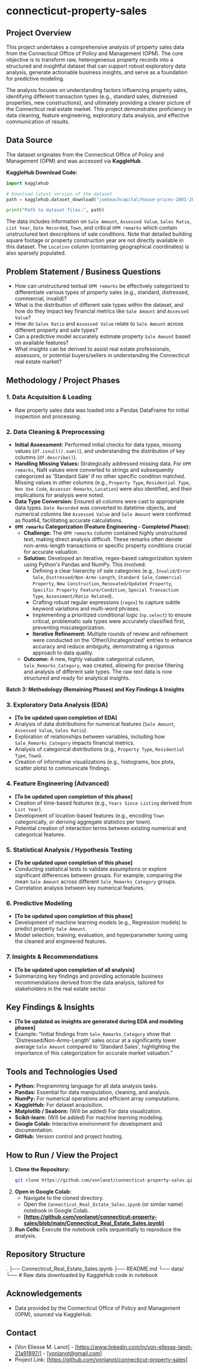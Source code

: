 # connecticut-property-sales

## Project Overview

This project undertakes a comprehensive analysis of property sales data from the Connecticut Office of Policy and Management (OPM). The core objective is to transform raw, heterogeneous property records into a structured and insightful dataset that can support robust exploratory data analysis, generate actionable business insights, and serve as a foundation for predictive modeling.

The analysis focuses on understanding factors influencing property sales, identifying different transaction types (e.g., standard sales, distressed properties, new constructions), and ultimately providing a clearer picture of the Connecticut real estate market. This project demonstrates proficiency in data cleaning, feature engineering, exploratory data analysis, and effective communication of results.

## Data Source

The dataset originates from the Connecticut Office of Policy and Management (OPM) and was accessed via **KaggleHub**.

**KaggleHub Download Code:**
```python
import kagglehub

# Download latest version of the dataset
path = kagglehub.dataset_download("joebeachcapital/house-prices-2001-2020")

print("Path to dataset files:", path)
```

The data includes information on `Sale Amount`, `Assessed Value`, `Sales Ratio`, `List Year`, `Date Recorded`, `Town`, and critical `OPM remarks` which contain unstructured text descriptions of sale conditions. Note that detailed building square footage or property construction year are not directly available in this dataset. The `Location` column (containing geographical coordinates) is also sparsely populated.

## Problem Statement / Business Questions

* How can unstructured textual `OPM remarks` be effectively categorized to differentiate various types of property sales (e.g., standard, distressed, commercial, invalid)?
* What is the distribution of different sale types within the dataset, and how do they impact key financial metrics like `Sale Amount` and `Assessed Value`?
* How do `Sales Ratio` and `Assessed Value` relate to `Sale Amount` across different property and sale types?
* Can a predictive model accurately estimate property `Sale Amount` based on available features?
* What insights can be derived to assist real estate professionals, assessors, or potential buyers/sellers in understanding the Connecticut real estate market?

## Methodology / Project Phases

### 1. Data Acquisition & Loading
* Raw property sales data was loaded into a Pandas DataFrame for initial inspection and processing.

### 2. Data Cleaning & Preprocessing
* **Initial Assessment:** Performed initial checks for data types, missing values (`df.isnull().sum()`), and understanding the distribution of key columns (`df.describe()`).
* **Handling Missing Values:** Strategically addressed missing data. For `OPM remarks`, NaN values were converted to strings and subsequently categorized as 'Standard Sale' if no other specific condition matched. Missing values in other columns (e.g., `Property Type`, `Residential Type`, `Non Use Code`, `Assessor Remarks`, `Location`) were also identified, and their implications for analysis were noted.
* **Data Type Conversion:** Ensured all columns were cast to appropriate data types. `Date Recorded` was converted to datetime objects, and numerical columns like `Assessed Value` and `Sale Amount` were confirmed as float64, facilitating accurate calculations.
* **`OPM remarks` Categorization (Feature Engineering - **Completed Phase**):**
    * **Challenge:** The `OPM remarks` column contained highly unstructured text, making direct analysis difficult. These remarks often denote non-arms-length transactions or specific property conditions crucial for accurate valuation.
    * **Solution:** Developed an iterative, regex-based categorization system using Python's Pandas and NumPy. This involved:
        * Defining a clear hierarchy of sale categories (e.g., `Invalid/Error Sale`, `Distressed/Non-Arms-Length`, `Standard Sale`, `Commercial Property`, `New Construction`, `Renovated/Updated Property`, `Specific Property Feature/Condition`, `Special Transaction Type`, `Assessment/Ratio Related`).
        * Crafting robust regular expressions (`regex`) to capture subtle keyword variations and multi-word phrases.
        * Implementing a prioritized conditional logic (`np.select`) to ensure critical, problematic sale types were accurately classified first, preventing miscategorization.
        * **Iterative Refinement:** Multiple rounds of review and refinement were conducted on the 'Other/Uncategorized' entries to enhance accuracy and reduce ambiguity, demonstrating a rigorous approach to data quality.
    * **Outcome:** A new, highly valuable categorical column, `Sale_Remarks_Category`, was created, allowing for precise filtering and analysis of different sale types. The raw text data is now structured and ready for analytical insights.

**Batch 3: Methodology (Remaining Phases) and Key Findings & Insights**
### 3. Exploratory Data Analysis (EDA)
* **[To be updated upon completion of EDA]**
* Analysis of data distributions for numerical features (`Sale Amount`, `Assessed Value`, `Sales Ratio`).
* Exploration of relationships between variables, including how `Sale_Remarks_Category` impacts financial metrics.
* Analysis of categorical distributions (e.g., `Property Type`, `Residential Type`, `Town`).
* Creation of informative visualizations (e.g., histograms, box plots, scatter plots) to communicate findings.

### 4. Feature Engineering (Advanced)
* **[To be updated upon completion of this phase]**
* Creation of time-based features (e.g., `Years Since Listing` derived from `List Year`).
* Development of location-based features (e.g., encoding `Town` categorically, or deriving aggregate statistics per town).
* Potential creation of interaction terms between existing numerical and categorical features.

### 5. Statistical Analysis / Hypothesis Testing
* **[To be updated upon completion of this phase]**
* Conducting statistical tests to validate assumptions or explore significant differences between groups. For example, comparing the mean `Sale Amount` across different `Sale_Remarks_Category` groups.
* Correlation analysis between key numerical features.

### 6. Predictive Modeling
* **[To be updated upon completion of this phase]**
* Development of machine learning models (e.g., Regression models) to predict property `Sale Amount`.
* Model selection, training, evaluation, and hyperparameter tuning using the cleaned and engineered features.

### 7. Insights & Recommendations
* **[To be updated upon completion of all analysis]**
* Summarizing key findings and providing actionable business recommendations derived from the data analysis, tailored for stakeholders in the real estate sector.

## Key Findings & Insights

* **[To be updated as insights are generated during EDA and modeling phases]**
* Example: "Initial findings from `Sale_Remarks_Category` show that 'Distressed/Non-Arms-Length' sales occur at a significantly lower average `Sale Amount` compared to 'Standard Sales', highlighting the importance of this categorization for accurate market valuation."

## Tools and Technologies Used

* **Python:** Programming language for all data analysis tasks.
* **Pandas:** Essential for data manipulation, cleaning, and analysis.
* **NumPy:** For numerical operations and efficient array computations.
* **KaggleHub:** For dataset acquisition.
* **Matplotlib / Seaborn:** (Will be added) For data visualization.
* **Scikit-learn:** (Will be added) For machine learning modeling.
* **Google Colab:** Interactive environment for development and documentation.
* **GitHub:** Version control and project hosting.

## How to Run / View the Project

1.  **Clone the Repository:**
    ```bash
    git clone https://github.com/vonlanot/connecticut-property-sales.git
    ```
2.  **Open in Google Colab:**
    * Navigate to the cloned directory.
    * Open the `Connecticut_Real_Estate_Sales.ipynb` (or similar name) notebook in Google Colab.
    * **[https://github.com/vonlanot/connecticut-property-sales/blob/main/Connecticut_Real_Estate_Sales.ipynb]**
3.  **Run Cells:** Execute the notebook cells sequentially to reproduce the analysis.

## Repository Structure

.
├── Connecticut_Real_Estate_Sales.ipynb
├── README.md
└── data/
└── # Raw data downloaded by KaggleHub code in notebook

## Acknowledgements

* Data provided by the Connecticut Office of Policy and Management (OPM), sourced via KaggleHub.

## Contact

* [Von Ellesse M. Lanot] - [https://www.linkedin.com/in/von-ellesse-lanot-21a91897/] - [vonlanot@gmail.com]
* Project Link: [https://github.com/vonlanot/connecticut-property-sales]